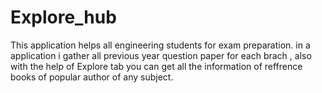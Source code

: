 # Explore_hub
This application helps all engineering students for exam preparation.
in a application i gather all previous year question paper for each brach ,
also with the help of Explore tab you can get all the information of reffrence books of popular author of any subject.
